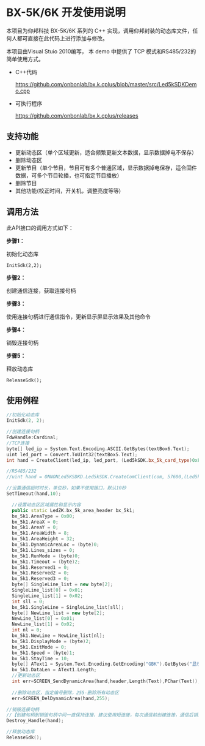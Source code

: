 # BX-5K/6K 开发使用说明
本项目为仰邦科技 BX-5K/6K 系列的 C++ 实现，调用仰邦封装的动态库文件，任何人都可直接在此代码上进行添加与修改。

本项目由Visual Stuio 2010编写， 本 demo 中提供了 TCP 模式和RS485/232的简单使用方式。

* C++代码

  https://github.com/onbonlab/bx.k.cplus/blob/master/src/Led5kSDKDemo.cpp

* 可执行程序

  https://github.com/onbonlab/bx.k.cplus/releases



## 支持功能

* 更新动态区（单个区域更新，适合频繁更新文本数据，显示数据掉电不保存）
* 删除动态区
* 更新节目（单个节目，节目可有多个普通区域，显示数据掉电保存，适合固件数据，可多个节目轮播，也可指定节目播放）
* 删除节目
* 其他功能(校正时间，开关机，调整亮度等等)

## 调用方法

此API接口的调用方式如下：

**步骤1：**

初始化动态库

```
InitSdk(2,2);
```

**步骤2：**

创建通信连接，获取连接句柄

**步骤3：**

使用连接句柄进行通信指令，更新显示屏显示效果及其他命令

**步骤4：**

销毁连接句柄

**步骤5：**

释放动态库

```
ReleaseSdk();
```

## 使用例程

```C++
//初始化动态库
InitSdk(2, 2);

//创建连接句柄
FdwHandle:Cardinal;
//TCP连接
byte[] led_ip = System.Text.Encoding.ASCII.GetBytes(textBox6.Text);
uint led_port = Convert.ToUInt32(textBox5.Text);
int hand = CreateClient(led_ip, led_port, (Led5kSDK.bx_5k_card_type)0xFE,2,0, null);

//RS485/232
//uint hand = ONNONLed5KSDKD.Led5kSDK.CreateComClient(com, 57600,(Led5kSDK.bx_5k_card_type)0xFE,0, ScreenID);

//设置通信超时时长，单位秒，如果不使用接口，默认10秒
SetTimeout(hand,10);

  //设置动态区区域属性和显示内容
  public static LedZK.bx_5k_area_header bx_5k1;
  bx_5k1.AreaType = 0x00;
  bx_5k1.AreaX = 0;
  bx_5k1.AreaY = 0;
  bx_5k1.AreaWidth = 8;
  bx_5k1.AreaHeight = 32;
  bx_5k1.DynamicAreaLoc = (byte)0;
  bx_5k1.Lines_sizes = 0;
  bx_5k1.RunMode = (byte)0;
  bx_5k1.Timeout = (byte)2;
  bx_5k1.Reserved1 = 0;
  bx_5k1.Reserved2 = 0;
  bx_5k1.Reserved3 = 0;
  byte[] SingleLine_list = new byte[2];
  SingleLine_list[0] = 0x01;
  SingleLine_list[1] = 0x02;
  int sll = 0;
  bx_5k1.SingleLine = SingleLine_list[sll];
  byte[] NewLine_list = new byte[2];
  NewLine_list[0] = 0x01;
  NewLine_list[1] = 0x02;
  int nl = 0;
  bx_5k1.NewLine = NewLine_list[nl];
  bx_5k1.DisplayMode = (byte)2;
  bx_5k1.ExitMode = 0;
  bx_5k1.Speed = (byte)1;
  bx_5k1.StayTime = 10;
  byte[] AText1 = System.Text.Encoding.GetEncoding("GBK").GetBytes("显示内容");
  bx_5k1.DataLen = AText1.Length;
  //更新动态区
  int err=SCREEN_SendDynamicArea(hand,header,Length(Text),PChar(Text));
  
  //删除动态区，指定编号删除，255-删除所有动态区
  err=SCREEN_DelDynamicArea(hand,255);

//销毁连接句柄
//【创建句柄到销毁句柄中间一直保持连接，建议使用短连接，每次通信前创建连接，通信后销毁连接】
Destroy_Handle(hand);

//释放动态库
ReleaseSdk();
```


